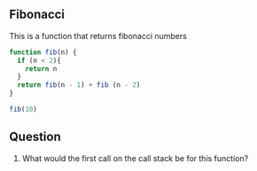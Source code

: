 ## Fibonacci 

This is a function that returns fibonacci numbers 

```js
function fib(n) {
  if (n < 2){
    return n
  }
  return fib(n - 1) + fib (n - 2)
}

fib(10)
```

## Question
1. What would the first call on the call stack be for this function?